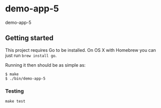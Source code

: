 # demo-app-5

demo-app-5

## Getting started

This project requires Go to be installed. On OS X with Homebrew you can just run `brew install go`.

Running it then should be as simple as:

```console
$ make
$ ./bin/demo-app-5
```

### Testing

`make test`
